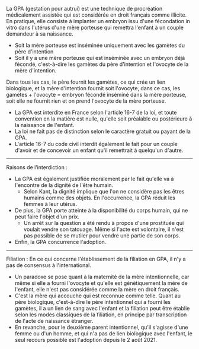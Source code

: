 La GPA (gestation pour autrui) est une technique de procréation médicalement assistée qui est considérée en droit français comme illicite. En pratique, elle consiste à implanter un embryon issu d'une fécondation in vitro dans l'utérus d'une mère porteuse qui remettra l'enfant à un couple demandeur à sa naissance.

- Soit la mère porteuse est inséminée uniquement avec les gamètes du père d'intention
- Soit il y a une mère porteuse qui est inséminée avec un embryon déjà fécondé, c'est-à-dire les gamètes du père d'intention et l'ovocyte de la mère d'intention.

Dans tous les cas, le père fournit les gamètes, ce qui crée un lien biologique, et la mère d'intention fournit soit l'ovocyte, dans ce cas, les gamètes + l'ovocyte = embryon fécondé inséminé dans la mère porteuse, soit elle ne fournit rien et on prend l'ovocyte de la mère porteuse.

- La GPA est interdite en France selon l'article 16-7 de la loi, et toute convention en la matière est nulle, qu'elle soit préalable ou postérieure à la naissance de l'enfant. 
- La loi ne fait pas de distinction selon le caractère gratuit ou payant de la GPA. 
- L'article 16-7 du code civil interdit également le fait pour un couple d'avoir et de concevoir un enfant qu'il remettrait à quelqu'un d'autre.

---
Raisons de l’interdiction :
- La GPA est également justifiée moralement par le fait qu'elle va à l'encontre de la dignité de l'être humain. 
	- Selon Kant, la dignité implique que l'on ne considère pas les êtres humains comme des objets. En l'occurrence, la GPA réduit les femmes à leur utérus.
- De plus, la GPA porte atteinte à la disponibilité du corps humain, qui ne peut faire l'objet d'un prix.
	- Un arrêt sur la question a été rendu à propos d'une prostituée qui voulait vendre son tatouage. Même si l'acte est volontaire, il n'est pas possible de se mutiler pour vendre une partie de son corps.
- Enfin, la GPA concurrence l'adoption.

---
Filiation :
En ce qui concerne l'établissement de la filiation en GPA, il n'y a pas de consensus à l'international.
- Un paradoxe se pose quant à la maternité de la mère intentionnelle, car même si elle a fourni l'ovocyte et qu'elle est génétiquement la mère de l'enfant, elle n'est pas considérée comme la mère en droit français.
- C'est la mère qui accouche qui est reconnue comme telle. Quant au père biologique, c'est-à-dire le père intentionnel qui a fourni les gamètes, il a un lien de sang avec l'enfant et la filiation peut être établie selon les modes classiques de la filiation, en principe par transcription de l'acte de naissance étranger.
- En revanche, pour le deuxième parent intentionnel, qu'il s'agisse d'une femme ou d'un homme, et qui n'a pas de lien biologique avec l'enfant, le seul recours possible est l'adoption depuis le 2 août 2021.
